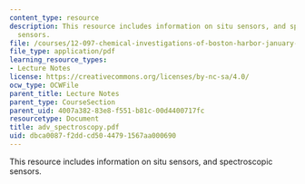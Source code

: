```yaml
---
content_type: resource
description: This resource includes information on situ sensors, and spectroscopic
  sensors.
file: /courses/12-097-chemical-investigations-of-boston-harbor-january-iap-2006/dbca0087f2ddcd5044791567aa000690_adv_spectroscopy.pdf
file_type: application/pdf
learning_resource_types:
- Lecture Notes
license: https://creativecommons.org/licenses/by-nc-sa/4.0/
ocw_type: OCWFile
parent_title: Lecture Notes
parent_type: CourseSection
parent_uid: 4007a382-83e8-f551-b81c-00d4400717fc
resourcetype: Document
title: adv_spectroscopy.pdf
uid: dbca0087-f2dd-cd50-4479-1567aa000690
---
```

This resource includes information on situ sensors, and spectroscopic sensors.